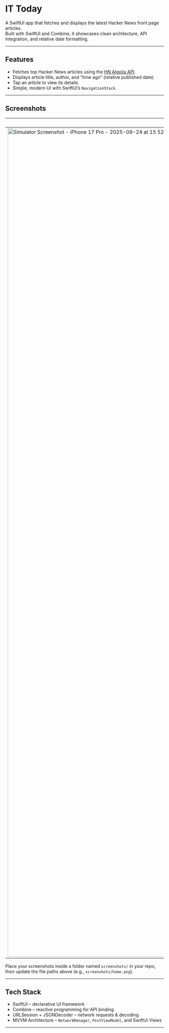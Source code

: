 # IT Today

A SwiftUI app that fetches and displays the latest Hacker News front page articles.  
Built with SwiftUI and Combine, it showcases clean architecture, API integration, and relative date formatting.  

---

## Features  
- Fetches top Hacker News articles using the [HN Algolia API](https://hn.algolia.com/api).  
- Displays article title, author, and “time ago” (relative published date).  
- Tap an article to view its details.  
- Simple, modern UI with SwiftUI’s `NavigationStack`.  

---

## Screenshots  

| Home page 1 |  Home page 2 | Article 1 | Articel 2 | 
|-------------|----------------|--------------------|----------|
|<img width="1206" height="2622" alt="Simulator Screenshot - iPhone 17 Pro - 2025-09-24 at 15 52 18" src="https://github.com/user-attachments/assets/a736a066-e222-4433-9ffe-7c2a51fa3601" />|<img width="1206" height="2622" alt="Simulator Screenshot - iPhone 17 Pro - 2025-09-24 at 15 52 24" src="https://github.com/user-attachments/assets/f0cced62-9ddd-434c-8e84-961291240643" />|<img width="1206" height="2622" alt="Simulator Screenshot - iPhone 17 Pro - 2025-09-24 at 12 07 23" src="https://github.com/user-attachments/assets/19916ea1-8fc0-4e1f-9957-b51f37a0d0ee" />|<img width="1206" height="2622" alt="Simulator Screenshot - iPhone 17 Pro - 2025-09-24 at 12 08 17" src="https://github.com/user-attachments/assets/6d3a4d5e-d148-4a2c-8b28-365ff4d87d53" />| 

Place your screenshots inside a folder named `screenshots/` in your repo, then update the file paths above (e.g., `screenshots/home.png`).  

---

## Tech Stack  
- SwiftUI – declarative UI framework  
- Combine – reactive programming for API binding  
- URLSession + JSONDecoder – network requests & decoding  
- MVVM Architecture – `NetworkManager`, `PostViewModel`, and SwiftUI Views  

---
 
